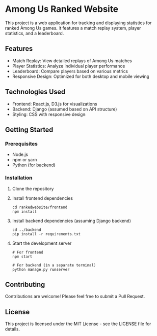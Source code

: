 # Among Us Ranked Website

This project is a web application for tracking and displaying statistics for ranked Among Us games. It features a match replay system, player statistics, and a leaderboard.

## Features

- Match Replay: View detailed replays of Among Us matches
- Player Statistics: Analyze individual player performance
- Leaderboard: Compare players based on various metrics
- Responsive Design: Optimized for both desktop and mobile viewing

## Technologies Used

- Frontend: React.js, D3.js for visualizations
- Backend: Django (assumed based on API structure)
- Styling: CSS with responsive design

## Getting Started

### Prerequisites

- Node.js
- npm or yarn
- Python (for backend)

### Installation

1. Clone the repository


2. Install frontend dependencies
   ```
   cd rankedwebsite/frontend
   npm install
   ```

3. Install backend dependencies (assuming Django backend)
   ```
   cd ../backend
   pip install -r requirements.txt
   ```

4. Start the development server
   ```
   # For frontend
   npm start

   # For backend (in a separate terminal)
   python manage.py runserver
   ```

## Contributing

Contributions are welcome! Please feel free to submit a Pull Request.

## License

This project is licensed under the MIT License - see the LICENSE file for details.
